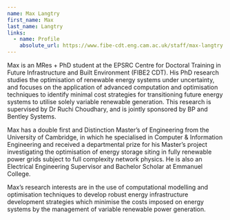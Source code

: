 ```yaml
---
name: Max Langtry
first_name: Max
last_name: Langtry
links:
  - name: Profile
    absolute_url: https://www.fibe-cdt.eng.cam.ac.uk/staff/max-langtry
---
```


Max is an MRes + PhD student at the EPSRC Centre for Doctoral Training in Future Infrastructure and Built Environment (FIBE2 CDT). His PhD research studies the optimisation of renewable energy systems under uncertainty, and focuses on the application of advanced computation and optimisation techniques to identify minimal cost strategies for transitioning future energy systems to utilise solely variable renewable generation. This research is supervised by Dr Ruchi Choudhary, and is jointly sponsored by BP and Bentley Systems.

Max has a double first and Distinction Master’s of Engineering from the University of Cambridge, in which he specialised in Computer & Information Engineering and received a departmental prize for his Master’s project investigating the optimisation of energy storage siting in fully renewable power grids subject to full complexity network physics. He is also an Electrical Engineering Supervisor and Bachelor Scholar at Emmanuel College.

Max’s research interests are in the use of computational modelling and optimisation techniques to develop robust energy infrastructure development strategies which minimise the costs imposed on energy systems by the management of variable renewable power generation.